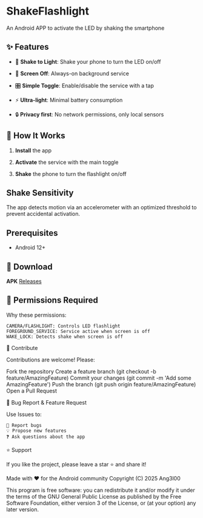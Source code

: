 # ShakeFlashlight
An Android APP to activate the LED by shaking the smartphone

## ✨ Features

- 🔦 **Shake to Light**: Shake your phone to turn the LED on/off

- 📱 **Screen Off**: Always-on background service

- 🎛️ **Simple Toggle**: Enable/disable the service with a tap

- ⚡ **Ultra-light**: Minimal battery consumption

- 🔒 **Privacy first**: No network permissions, only local sensors


## 🔧 How It Works

1. **Install** the app

2. **Activate** the service with the main toggle

3. **Shake** the phone to turn the flashlight on/off

## Shake Sensitivity

The app detects motion via an accelerometer with an optimized threshold to prevent accidental activation.

## Prerequisites

- Android 12+

## 🚀 Download

**APK** [Releases](https://github.com/Ang3l00/ShakeFlashlight/releases) 

## 🔑 Permissions Required

<uses-permission android:name="android.permission.CAMERA" />
<uses-permission android:name="android.permission.FLASHLIGHT" />
<uses-permission android:name="android.permission.FOREGROUND_SERVICE" />
<uses-permission android:name="android.permission.WAKE_LOCK" />

Why these permissions:

    CAMERA/FLASHLIGHT: Controls LED flashlight
    FOREGROUND_SERVICE: Service active when screen is off
    WAKE_LOCK: Detects shake when screen is off

🤝 Contribute

Contributions are welcome! Please:

  Fork the repository
  Create a feature branch (git checkout -b feature/AmazingFeature)
  Commit your changes (git commit -m 'Add some AmazingFeature')
  Push the branch (git push origin feature/AmazingFeature)
  Open a Pull Request

🐛 Bug Report & Feature Request

Use Issues to:

    🐛 Report bugs
    💡 Propose new features
    ❓ Ask questions about the app

⭐ Support

If you like the project, please leave a star ⭐ and share it!

Made with ❤️ for the Android community
Copyright (C) 2025 Ang3l00

This program is free software: you can redistribute it and/or modify
it under the terms of the GNU General Public License as published by
the Free Software Foundation, either version 3 of the License, or
(at your option) any later version.

